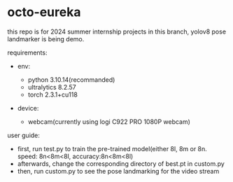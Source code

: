 # octo-eureka

this repo is for 2024 summer internship projects
in this branch, yolov8 pose landmarker is being demo.

requirements:

- env:
  - python 3.10.14(recommanded)
  - ultralytics 8.2.57
  - torch 2.3.1+cu118

- device:
  - webcam(currently using logi C922 PRO 1080P webcam)

user guide:

- first, run test.py to train the pre-trained model(either 8l, 8m or 8n. speed: 8n<8m<8l, accuracy:8n<8m<8l) 
- afterwards, change the corresponding directory of best.pt in custom.py
- then, run custom.py to see the pose landmarking for the video stream
